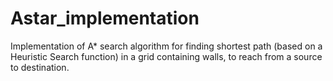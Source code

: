 # Astar_implementation
Implementation of A* search algorithm for finding shortest path (based on a Heuristic Search function) in a grid containing walls, to reach from a source to destination.
